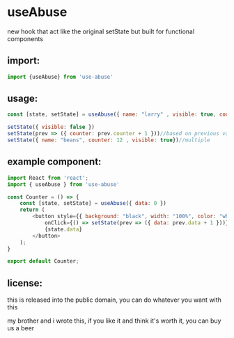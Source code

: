 # useAbuse
new hook that act like the original setState but built for functional components


## import:
```js
import {useAbuse} from 'use-abuse'
```

## usage:
```js
const [state, setState] = useAbuse({ name: "larry" , visible: true, counter: 1 })

setState({ visible: false })
setState(prev => ({ counter: prev.counter + 1 }))//based on previous value
setState({ name: "beans", counter: 12 , visible: true})//multiple 
```

## example component:
```js
import React from 'react';
import { useAbuse } from 'use-abuse'

const Counter = () => {
    const [state, setState] = useAbuse({ data: 0 })
    return (
        <button style={{ background: "black", width: "100%", color: "white", fontSize: 20, textAlign: "center", padding: 20 }}
            onClick={() => setState(prev => ({ data: prev.data + 1 }))}>
            {state.data}
        </button>
    );
}

export default Counter;
```

## license:
this is released into the public domain, you can do whatever you want with this

my brother and i wrote this, if you like it and think it's worth it, you can buy us a beer
